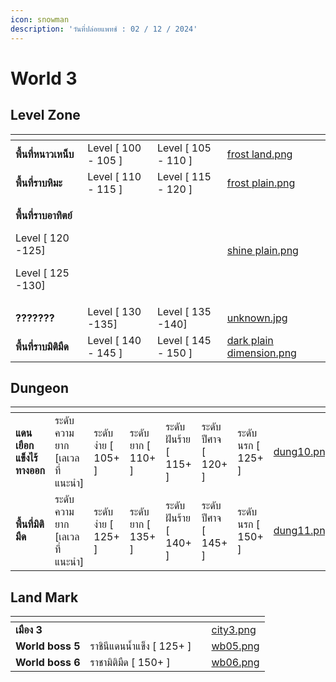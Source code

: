 ```yaml
---
icon: snowman
description: 'วันที่ปล่อยแพทช์ : 02 / 12 / 2024'
---
```


# World 3

## **Level Zone**

<table data-view="cards"><thead><tr><th></th><th></th><th></th><th data-hidden data-card-cover data-type="files"></th></tr></thead><tbody><tr><td><strong>พื้นที่หนาวเหน็บ</strong></td><td>Level  [ 100 - 105 ]</td><td>Level  [ 105 - 110 ]</td><td><a href="../.gitbook/assets/frost land.png">frost land.png</a></td></tr><tr><td><strong>พื้นที่ราบหิมะ</strong></td><td>Level  [ 110 - 115 ]</td><td>Level  [ 115 - 120 ]</td><td><a href="../.gitbook/assets/frost plain.png">frost plain.png</a></td></tr><tr><td><p><strong>พื้นที่ราบอาทิตย์</strong></p><p>Level  [ 120 -125]</p><p>Level  [ 125 -130]</p></td><td></td><td></td><td><a href="../.gitbook/assets/shine plain.png">shine plain.png</a></td></tr><tr><td><strong>???????</strong></td><td>Level  [ 130 -135]</td><td>Level  [ 135 -140]</td><td><a href="../.gitbook/assets/unknown.jpg">unknown.jpg</a></td></tr><tr><td><strong>พื้นที่ราบมิติมืด</strong></td><td>Level  [ 140 - 145 ]</td><td>Level  [ 145 - 150 ]</td><td><a href="../.gitbook/assets/dark plain dimension.png">dark plain dimension.png</a></td></tr></tbody></table>

## **Dungeon**

<table data-view="cards"><thead><tr><th></th><th></th><th></th><th></th><th></th><th></th><th></th><th data-hidden data-card-cover data-type="files"></th></tr></thead><tbody><tr><td><strong>แดนเยือกแข็งไร้ทางออก</strong></td><td>ระดับความยาก [เลเวลที่แนะนำ]</td><td>ระดับ ง่าย [ 105+ ]</td><td>ระดับ ยาก [ 110+ ]</td><td>ระดับ ฝันร้าย [ 115+ ]</td><td>ระดับ ปีศาจ [ 120+ ]</td><td>ระดับ นรก [ 125+ ]</td><td><a href="../.gitbook/assets/dung10.png">dung10.png</a></td></tr><tr><td><strong>พื้นที่มิติมืด</strong></td><td>ระดับความยาก [เลเวลที่แนะนำ]</td><td>ระดับ ง่าย [ 125+ ]</td><td>ระดับ ยาก [ 135+ ]</td><td>ระดับ ฝันร้าย [ 140+ ]</td><td>ระดับ ปีศาจ [ 145+ ]</td><td>ระดับ นรก [ 150+ ]</td><td><a href="../.gitbook/assets/dung11.png">dung11.png</a></td></tr></tbody></table>

## **Land Mark**

<table data-view="cards"><thead><tr><th></th><th></th><th></th><th data-hidden data-card-cover data-type="files"></th></tr></thead><tbody><tr><td><strong>เมือง 3</strong></td><td></td><td></td><td><a href="../.gitbook/assets/city3.png">city3.png</a></td></tr><tr><td><strong>World boss 5</strong></td><td>ราชินีแดนน้ำแข็ง [ 125+ ]</td><td></td><td><a href="../.gitbook/assets/wb05.png">wb05.png</a></td></tr><tr><td><strong>World boss 6</strong></td><td>ราชามิติมืด [ 150+ ]</td><td></td><td><a href="../.gitbook/assets/wb06.png">wb06.png</a></td></tr></tbody></table>
